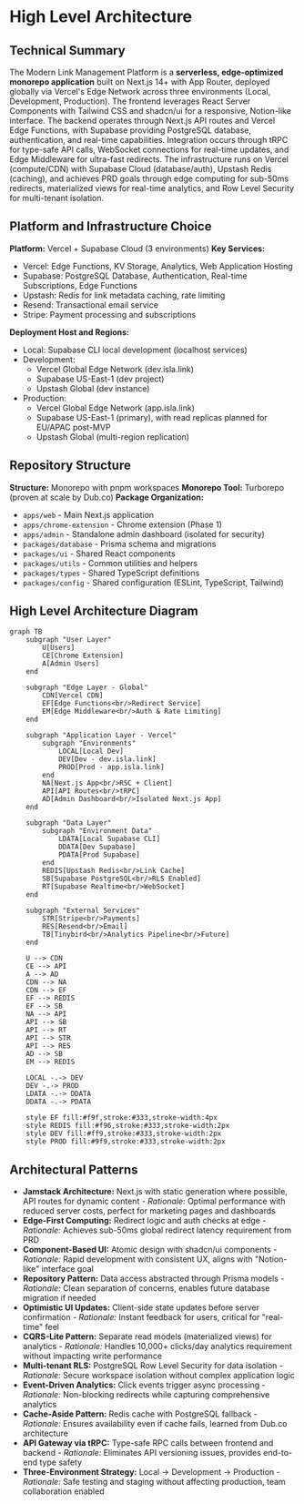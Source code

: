 # High Level Architecture

## Technical Summary

The Modern Link Management Platform is a **serverless, edge-optimized monorepo application** built on Next.js 14+ with App Router, deployed globally via Vercel's Edge Network across three environments (Local, Development, Production). The frontend leverages React Server Components with Tailwind CSS and shadcn/ui for a responsive, Notion-like interface. The backend operates through Next.js API routes and Vercel Edge Functions, with Supabase providing PostgreSQL database, authentication, and real-time capabilities. Integration occurs through tRPC for type-safe API calls, WebSocket connections for real-time updates, and Edge Middleware for ultra-fast redirects. The infrastructure runs on Vercel (compute/CDN) with Supabase Cloud (database/auth), Upstash Redis (caching), and achieves PRD goals through edge computing for sub-50ms redirects, materialized views for real-time analytics, and Row Level Security for multi-tenant isolation.

## Platform and Infrastructure Choice

**Platform:** Vercel + Supabase Cloud (3 environments)
**Key Services:**

- Vercel: Edge Functions, KV Storage, Analytics, Web Application Hosting
- Supabase: PostgreSQL Database, Authentication, Real-time Subscriptions, Edge Functions
- Upstash: Redis for link metadata caching, rate limiting
- Resend: Transactional email service
- Stripe: Payment processing and subscriptions

**Deployment Host and Regions:**

- Local: Supabase CLI local development (localhost services)
- Development:
  - Vercel Global Edge Network (dev.isla.link)
  - Supabase US-East-1 (dev project)
  - Upstash Global (dev instance)
- Production:
  - Vercel Global Edge Network (app.isla.link)
  - Supabase US-East-1 (primary), with read replicas planned for EU/APAC post-MVP
  - Upstash Global (multi-region replication)

## Repository Structure

**Structure:** Monorepo with pnpm workspaces
**Monorepo Tool:** Turborepo (proven at scale by Dub.co)
**Package Organization:**

- `apps/web` - Main Next.js application
- `apps/chrome-extension` - Chrome extension (Phase 1)
- `apps/admin` - Standalone admin dashboard (isolated for security)
- `packages/database` - Prisma schema and migrations
- `packages/ui` - Shared React components
- `packages/utils` - Common utilities and helpers
- `packages/types` - Shared TypeScript definitions
- `packages/config` - Shared configuration (ESLint, TypeScript, Tailwind)

## High Level Architecture Diagram

```mermaid
graph TB
    subgraph "User Layer"
        U[Users]
        CE[Chrome Extension]
        A[Admin Users]
    end

    subgraph "Edge Layer - Global"
        CDN[Vercel CDN]
        EF[Edge Functions<br/>Redirect Service]
        EM[Edge Middleware<br/>Auth & Rate Limiting]
    end

    subgraph "Application Layer - Vercel"
        subgraph "Environments"
            LOCAL[Local Dev]
            DEV[Dev - dev.isla.link]
            PROD[Prod - app.isla.link]
        end
        NA[Next.js App<br/>RSC + Client]
        API[API Routes<br/>tRPC]
        AD[Admin Dashboard<br/>Isolated Next.js App]
    end

    subgraph "Data Layer"
        subgraph "Environment Data"
            LDATA[Local Supabase CLI]
            DDATA[Dev Supabase]
            PDATA[Prod Supabase]
        end
        REDIS[Upstash Redis<br/>Link Cache]
        SB[Supabase PostgreSQL<br/>RLS Enabled]
        RT[Supabase Realtime<br/>WebSocket]
    end

    subgraph "External Services"
        STR[Stripe<br/>Payments]
        RES[Resend<br/>Email]
        TB[Tinybird<br/>Analytics Pipeline<br/>Future]
    end

    U --> CDN
    CE --> API
    A --> AD
    CDN --> NA
    CDN --> EF
    EF --> REDIS
    EF --> SB
    NA --> API
    API --> SB
    API --> RT
    API --> STR
    API --> RES
    AD --> SB
    EM --> REDIS

    LOCAL -.-> DEV
    DEV -.-> PROD
    LDATA -.-> DDATA
    DDATA -.-> PDATA

    style EF fill:#f9f,stroke:#333,stroke-width:4px
    style REDIS fill:#f96,stroke:#333,stroke-width:2px
    style DEV fill:#ff9,stroke:#333,stroke-width:2px
    style PROD fill:#9f9,stroke:#333,stroke-width:2px
```

## Architectural Patterns

- **Jamstack Architecture:** Next.js with static generation where possible, API routes for dynamic content - _Rationale:_ Optimal performance with reduced server costs, perfect for marketing pages and dashboards
- **Edge-First Computing:** Redirect logic and auth checks at edge - _Rationale:_ Achieves sub-50ms global redirect latency requirement from PRD
- **Component-Based UI:** Atomic design with shadcn/ui components - _Rationale:_ Rapid development with consistent UX, aligns with "Notion-like" interface goal
- **Repository Pattern:** Data access abstracted through Prisma models - _Rationale:_ Clean separation of concerns, enables future database migration if needed
- **Optimistic UI Updates:** Client-side state updates before server confirmation - _Rationale:_ Instant feedback for users, critical for "real-time" feel
- **CQRS-Lite Pattern:** Separate read models (materialized views) for analytics - _Rationale:_ Handles 10,000+ clicks/day analytics requirement without impacting write performance
- **Multi-tenant RLS:** PostgreSQL Row Level Security for data isolation - _Rationale:_ Secure workspace isolation without complex application logic
- **Event-Driven Analytics:** Click events trigger async processing - _Rationale:_ Non-blocking redirects while capturing comprehensive analytics
- **Cache-Aside Pattern:** Redis cache with PostgreSQL fallback - _Rationale:_ Ensures availability even if cache fails, learned from Dub.co architecture
- **API Gateway via tRPC:** Type-safe RPC calls between frontend and backend - _Rationale:_ Eliminates API versioning issues, provides end-to-end type safety
- **Three-Environment Strategy:** Local → Development → Production - _Rationale:_ Safe testing and staging without affecting production, team collaboration enabled
